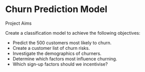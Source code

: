 # Churn Prediction Model

Project Aims

Create a classification model to achieve the following objectives:
<ul>
  <li>Predict the 500 customers most likely to churn.</li>
  <li>Create a customer list of churn risks.</li>
  <li>Investigate the demographics of churners.</li>
  <li>Determine which factors most influence churning.</li>
  <li>Which sign-up factors should we incentivise?</li>
</ul>
